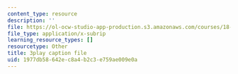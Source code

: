 ```yaml
---
content_type: resource
description: ''
file: https://ol-ocw-studio-app-production.s3.amazonaws.com/courses/18-01sc-single-variable-calculus-fall-2010/1977db58642ec8a4b2c3e759ae009e0a_XRkgBWbWvg4.srt
file_type: application/x-subrip
learning_resource_types: []
resourcetype: Other
title: 3play caption file
uid: 1977db58-642e-c8a4-b2c3-e759ae009e0a
---
```

